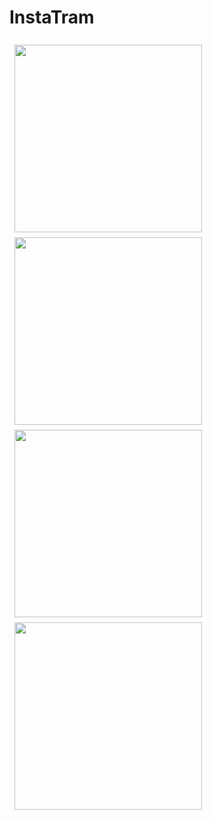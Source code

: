<h1> InstaTram  </h1>



<div class="row" style=" display: flex;flex-wrap: wrap;padding: 0 4px;">
  <div class="column" style="flex: 50%;
  padding: 0 4px">
    <img src="https://user-images.githubusercontent.com/71210522/120118816-d18e0c00-c194-11eb-8f5d-d8e96583cde8.jpg" style=" margin-top: 8px;
  vertical-align: middle" hight="500" width="300">
    <img src="https://user-images.githubusercontent.com/71210522/120118828-e79bcc80-c194-11eb-9c87-b0a7e02ad501.jpg" style=" margin-top: 8px;
  vertical-align: middle" hight="500" width="300">
  </div>
  <div class="column" style="flex: 50%;
  padding: 0 4px;">
    <img src="https://user-images.githubusercontent.com/71210522/120118830-e8346300-c194-11eb-8b77-770a06dd994e.jpg" style=" margin-top: 8px;
  vertical-align: middle"  hight="500" width="300">
    <img src="https://user-images.githubusercontent.com/71210522/120118833-e9659000-c194-11eb-9d41-2b01cd1d2004.jpg" style=" margin-top: 8px;
  vertical-align: middle"  hight="500" width="300">
  </div>
</div>

